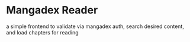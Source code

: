 # Mangadex Reader
a simple frontend to validate via mangadex auth, search desired content, and load chapters for reading